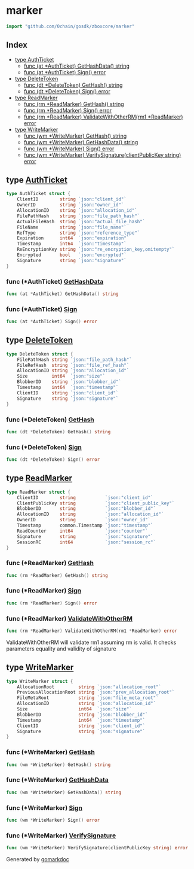 <!-- Code generated by gomarkdoc. DO NOT EDIT -->

# marker

```go
import "github.com/0chain/gosdk/zboxcore/marker"
```

## Index

- [type AuthTicket](<#AuthTicket>)
  - [func \(at \*AuthTicket\) GetHashData\(\) string](<#AuthTicket.GetHashData>)
  - [func \(at \*AuthTicket\) Sign\(\) error](<#AuthTicket.Sign>)
- [type DeleteToken](<#DeleteToken>)
  - [func \(dt \*DeleteToken\) GetHash\(\) string](<#DeleteToken.GetHash>)
  - [func \(dt \*DeleteToken\) Sign\(\) error](<#DeleteToken.Sign>)
- [type ReadMarker](<#ReadMarker>)
  - [func \(rm \*ReadMarker\) GetHash\(\) string](<#ReadMarker.GetHash>)
  - [func \(rm \*ReadMarker\) Sign\(\) error](<#ReadMarker.Sign>)
  - [func \(rm \*ReadMarker\) ValidateWithOtherRM\(rm1 \*ReadMarker\) error](<#ReadMarker.ValidateWithOtherRM>)
- [type WriteMarker](<#WriteMarker>)
  - [func \(wm \*WriteMarker\) GetHash\(\) string](<#WriteMarker.GetHash>)
  - [func \(wm \*WriteMarker\) GetHashData\(\) string](<#WriteMarker.GetHashData>)
  - [func \(wm \*WriteMarker\) Sign\(\) error](<#WriteMarker.Sign>)
  - [func \(wm \*WriteMarker\) VerifySignature\(clientPublicKey string\) error](<#WriteMarker.VerifySignature>)


<a name="AuthTicket"></a>
## type [AuthTicket](<https://github.com/0chain/gosdk/blob/doc/initial/zboxcore/marker/authticket.go#L10-L23>)



```go
type AuthTicket struct {
    ClientID        string `json:"client_id"`
    OwnerID         string `json:"owner_id"`
    AllocationID    string `json:"allocation_id"`
    FilePathHash    string `json:"file_path_hash"`
    ActualFileHash  string `json:"actual_file_hash"`
    FileName        string `json:"file_name"`
    RefType         string `json:"reference_type"`
    Expiration      int64  `json:"expiration"`
    Timestamp       int64  `json:"timestamp"`
    ReEncryptionKey string `json:"re_encryption_key,omitempty"`
    Encrypted       bool   `json:"encrypted"`
    Signature       string `json:"signature"`
}
```

<a name="AuthTicket.GetHashData"></a>
### func \(\*AuthTicket\) [GetHashData](<https://github.com/0chain/gosdk/blob/doc/initial/zboxcore/marker/authticket.go#L25>)

```go
func (at *AuthTicket) GetHashData() string
```



<a name="AuthTicket.Sign"></a>
### func \(\*AuthTicket\) [Sign](<https://github.com/0chain/gosdk/blob/doc/initial/zboxcore/marker/authticket.go#L42>)

```go
func (at *AuthTicket) Sign() error
```



<a name="DeleteToken"></a>
## type [DeleteToken](<https://github.com/0chain/gosdk/blob/doc/initial/zboxcore/marker/deletetoken.go#L10-L19>)



```go
type DeleteToken struct {
    FilePathHash string `json:"file_path_hash"`
    FileRefHash  string `json:"file_ref_hash"`
    AllocationID string `json:"allocation_id"`
    Size         int64  `json:"size"`
    BlobberID    string `json:"blobber_id"`
    Timestamp    int64  `json:"timestamp"`
    ClientID     string `json:"client_id"`
    Signature    string `json:"signature"`
}
```

<a name="DeleteToken.GetHash"></a>
### func \(\*DeleteToken\) [GetHash](<https://github.com/0chain/gosdk/blob/doc/initial/zboxcore/marker/deletetoken.go#L21>)

```go
func (dt *DeleteToken) GetHash() string
```



<a name="DeleteToken.Sign"></a>
### func \(\*DeleteToken\) [Sign](<https://github.com/0chain/gosdk/blob/doc/initial/zboxcore/marker/deletetoken.go#L26>)

```go
func (dt *DeleteToken) Sign() error
```



<a name="ReadMarker"></a>
## type [ReadMarker](<https://github.com/0chain/gosdk/blob/doc/initial/zboxcore/marker/readmarker.go#L13-L23>)



```go
type ReadMarker struct {
    ClientID        string           `json:"client_id"`
    ClientPublicKey string           `json:"client_public_key"`
    BlobberID       string           `json:"blobber_id"`
    AllocationID    string           `json:"allocation_id"`
    OwnerID         string           `json:"owner_id"`
    Timestamp       common.Timestamp `json:"timestamp"`
    ReadCounter     int64            `json:"counter"`
    Signature       string           `json:"signature"`
    SessionRC       int64            `json:"session_rc"`
}
```

<a name="ReadMarker.GetHash"></a>
### func \(\*ReadMarker\) [GetHash](<https://github.com/0chain/gosdk/blob/doc/initial/zboxcore/marker/readmarker.go#L25>)

```go
func (rm *ReadMarker) GetHash() string
```



<a name="ReadMarker.Sign"></a>
### func \(\*ReadMarker\) [Sign](<https://github.com/0chain/gosdk/blob/doc/initial/zboxcore/marker/readmarker.go#L32>)

```go
func (rm *ReadMarker) Sign() error
```



<a name="ReadMarker.ValidateWithOtherRM"></a>
### func \(\*ReadMarker\) [ValidateWithOtherRM](<https://github.com/0chain/gosdk/blob/doc/initial/zboxcore/marker/readmarker.go#L39>)

```go
func (rm *ReadMarker) ValidateWithOtherRM(rm1 *ReadMarker) error
```

ValidateWithOtherRM will validate rm1 assuming rm is valid. It checks parameters equality and validity of signature

<a name="WriteMarker"></a>
## type [WriteMarker](<https://github.com/0chain/gosdk/blob/doc/initial/zboxcore/marker/writemarker.go#L12-L22>)



```go
type WriteMarker struct {
    AllocationRoot         string `json:"allocation_root"`
    PreviousAllocationRoot string `json:"prev_allocation_root"`
    FileMetaRoot           string `json:"file_meta_root"`
    AllocationID           string `json:"allocation_id"`
    Size                   int64  `json:"size"`
    BlobberID              string `json:"blobber_id"`
    Timestamp              int64  `json:"timestamp"`
    ClientID               string `json:"client_id"`
    Signature              string `json:"signature"`
}
```

<a name="WriteMarker.GetHash"></a>
### func \(\*WriteMarker\) [GetHash](<https://github.com/0chain/gosdk/blob/doc/initial/zboxcore/marker/writemarker.go#L34>)

```go
func (wm *WriteMarker) GetHash() string
```



<a name="WriteMarker.GetHashData"></a>
### func \(\*WriteMarker\) [GetHashData](<https://github.com/0chain/gosdk/blob/doc/initial/zboxcore/marker/writemarker.go#L24>)

```go
func (wm *WriteMarker) GetHashData() string
```



<a name="WriteMarker.Sign"></a>
### func \(\*WriteMarker\) [Sign](<https://github.com/0chain/gosdk/blob/doc/initial/zboxcore/marker/writemarker.go#L39>)

```go
func (wm *WriteMarker) Sign() error
```



<a name="WriteMarker.VerifySignature"></a>
### func \(\*WriteMarker\) [VerifySignature](<https://github.com/0chain/gosdk/blob/doc/initial/zboxcore/marker/writemarker.go#L45>)

```go
func (wm *WriteMarker) VerifySignature(clientPublicKey string) error
```



Generated by [gomarkdoc](<https://github.com/princjef/gomarkdoc>)
